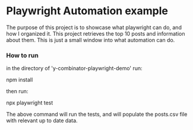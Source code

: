 # Playwright Automation example
The purpose of this project is to showcase what playwright can do, and how I organized it.
This project retrieves the top 10 posts and information about them. This is just a small window into what automation can do.

### How to run
in the directory of 'y-combinator-playwright-demo' run:

npm install

then run:

npx playwright test


The above command will run the tests, and will populate the posts.csv file with relevant up to date data.
